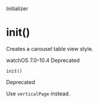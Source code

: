 Initializer

# init()

Creates a carousel table view style.

watchOS 7.0–10.4  Deprecated

    
    
    init()

Deprecated

Use `verticalPage` instead.

